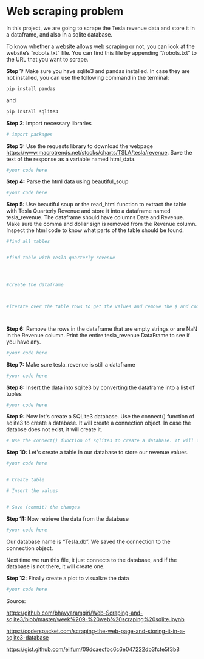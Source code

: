 # Web scraping problem

In this project, we are going to scrape the Tesla revenue data and store it in a dataframe, and also in a sqlite database.

To know whether a website allows web scraping or not, you can look at the website’s “robots.txt” file. You can find this file by appending “/robots.txt” to the URL that you want to scrape.

**Step 1:** Make sure you have sqlite3 and pandas installed. In case they are not installed, you can use the following command in the terminal:

```py
pip install pandas
```

and 

```py
pip install sqlite3
```

**Step 2:** Import necessary libraries


```python
# import packages

```

**Step 3:** Use the requests library to download the webpage https://www.macrotrends.net/stocks/charts/TSLA/tesla/revenue. Save the text of the response as a variable named html_data.


```python
#your code here

```

**Step 4:** Parse the html data using beautiful_soup


```python
#your code here
```

**Step 5:** Use beautiful soup or the read_html function to extract the table with Tesla Quarterly Revenue and store it into a dataframe named tesla_revenue. The dataframe should have columns Date and Revenue. Make sure the comma and dollar sign is removed from the Revenue column. Inspect the html code to know what parts of the table should be found.


```python
#find all tables


#find table with Tesla quarterly revenue




#create the dataframe        



#iterate over the table rows to get the values and remove the $ and comma 




```

**Step 6:** Remove the rows in the dataframe that are empty strings or are NaN in the Revenue column. Print the entire tesla_revenue DataFrame to see if you have any.


```python
#your code here

```

**Step 7:** Make sure tesla_revenue is still a dataframe


```python
#your code here
```

**Step 8:** Insert the data into sqlite3 by converting the dataframe into a list of tuples


```python
#your code here


```

**Step 9:** Now let's create a SQLite3 database. Use the connect() function of sqlite3 to create a database. It will create a connection object. In case the databse does not exist, it will create it.


```python
# Use the connect() function of sqlite3 to create a database. It will create a connection object.

```

**Step 10:** Let's create a table in our database to store our revenue values.


```python
#your code here


# Create table

```


```python
# Insert the values


# Save (commit) the changes

```

**Step 11:** Now retrieve the data from the database


```python
#your code here
```

Our database name is “Tesla.db”. We saved the connection to the connection object.

Next time we run this file, it just connects to the database, and if the database is not there, it will create one.

**Step 12:** Finally create a plot to visualize the data


```python
#your code here
```

Source:

https://github.com/bhavyaramgiri/Web-Scraping-and-sqlite3/blob/master/week%209-%20web%20scraping%20sqlite.ipynb

https://coderspacket.com/scraping-the-web-page-and-storing-it-in-a-sqlite3-database

https://gist.github.com/elifum/09dcaecfbc6c6e047222db3fcfe5f3b8
